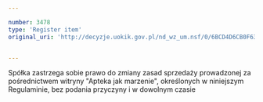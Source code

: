 ```yaml
---

number: 3478
type: 'Register item'
original_uri: 'http://decyzje.uokik.gov.pl/nd_wz_um.nsf/0/6BCD4D6CB0F6321EC1257A4D003AD3B6?OpenDocument'


---
```


Spółka zastrzega sobie prawo do zmiany zasad sprzedaży prowadzonej za pośrednictwem witryny "Apteka jak marzenie", określonych w niniejszym Regulaminie, bez podania przyczyny i w dowolnym czasie
